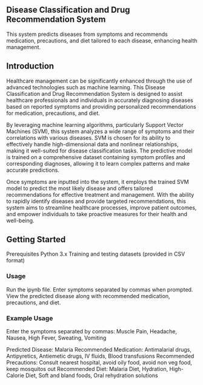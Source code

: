 ## Disease Classification and Drug Recommendation System
This system predicts diseases from symptoms and recommends medication, precautions, and diet tailored to each disease, enhancing health management.

## Introduction
Healthcare management can be significantly enhanced through the use of advanced technologies such as machine learning. This Disease Classification and Drug Recommendation System is designed to assist healthcare professionals and individuals in accurately diagnosing diseases based on reported symptoms and providing personalized recommendations for medication, precautions, and diet.

By leveraging machine learning algorithms, particularly Support Vector Machines (SVM), this system analyzes a wide range of symptoms and their correlations with various diseases. SVM is chosen for its ability to effectively handle high-dimensional data and nonlinear relationships, making it well-suited for disease classification tasks. The predictive model is trained on a comprehensive dataset containing symptom profiles and corresponding diagnoses, allowing it to learn complex patterns and make accurate predictions.

Once symptoms are inputted into the system, it employs the trained SVM model to predict the most likely disease and offers tailored recommendations for effective treatment and management. With the ability to rapidly identify diseases and provide targeted recommendations, this system aims to streamline healthcare processes, improve patient outcomes, and empower individuals to take proactive measures for their health and well-being.

## Getting Started
Prerequisites
Python 3.x
Training and testing datasets (provided in CSV format)
### Usage
Run the ipynb file.
Enter symptoms separated by commas when prompted.
View the predicted disease along with recommended medication, precautions, and diet.
### Example Usage
Enter the symptoms separated by commas: Muscle Pain, Headache, Nausea, High Fever, Sweating, Vomiting

Predicted Disease: Malaria
Recommended Medication: Antimalarial drugs, Antipyretics, Antiemetic drugs, IV fluids, Blood transfusions
Recommended Precautions: Consult nearest hospital, avoid oily food, avoid non veg food, keep mosquitos out
Recommended Diet: Malaria Diet, Hydration, High-Calorie Diet, Soft and bland foods, Oral rehydration solutions



